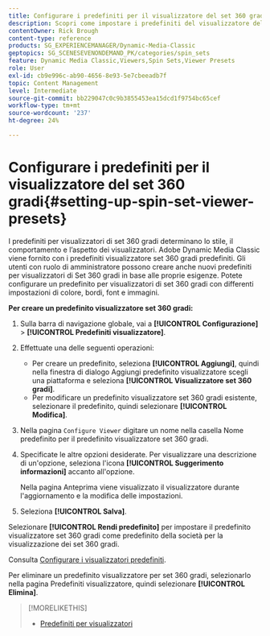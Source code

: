 ```yaml
---
title: Configurare i predefiniti per il visualizzatore del set 360 gradi
description: Scopri come impostare i predefiniti del visualizzatore del set 360 gradi in Adobe Dynamic Media Classic.
contentOwner: Rick Brough
content-type: reference
products: SG_EXPERIENCEMANAGER/Dynamic-Media-Classic
geptopics: SG_SCENESEVENONDEMAND_PK/categories/spin_sets
feature: Dynamic Media Classic,Viewers,Spin Sets,Viewer Presets
role: User
exl-id: cb9e996c-ab90-4656-8e93-5e7cbeeadb7f
topic: Content Management
level: Intermediate
source-git-commit: bb229047c0c9b3855453ea15dcd1f9754bc65cef
workflow-type: tm+mt
source-wordcount: '237'
ht-degree: 24%

---
```


# Configurare i predefiniti per il visualizzatore del set 360 gradi{#setting-up-spin-set-viewer-presets}

I predefiniti per visualizzatori di set 360 gradi determinano lo stile, il comportamento e l’aspetto dei visualizzatori. Adobe Dynamic Media Classic viene fornito con i predefiniti visualizzatore set 360 gradi predefiniti. Gli utenti con ruolo di amministratore possono creare anche nuovi predefiniti per visualizzatori di Set 360 gradi in base alle proprie esigenze. Potete configurare un predefinito per visualizzatori di set 360 gradi con differenti impostazioni di colore, bordi, font e immagini.

**Per creare un predefinito visualizzatore set 360 gradi:**

1. Sulla barra di navigazione globale, vai a **[!UICONTROL Configurazione]** > **[!UICONTROL Predefiniti visualizzatore]**.
1. Effettuate una delle seguenti operazioni:

   * Per creare un predefinito, seleziona **[!UICONTROL Aggiungi]**, quindi nella finestra di dialogo Aggiungi predefinito visualizzatore scegli una piattaforma e seleziona **[!UICONTROL Visualizzatore set 360 gradi]**.
   * Per modificare un predefinito visualizzatore set 360 gradi esistente, selezionare il predefinito, quindi selezionare **[!UICONTROL Modifica]**.

1. Nella pagina `Configure Viewer` digitare un nome nella casella Nome predefinito per il predefinito visualizzatore set 360 gradi.
1. Specificate le altre opzioni desiderate. Per visualizzare una descrizione di un&#39;opzione, seleziona l&#39;icona **[!UICONTROL Suggerimento informazioni]** accanto all&#39;opzione.

   Nella pagina Anteprima viene visualizzato il visualizzatore durante l&#39;aggiornamento e la modifica delle impostazioni.

1. Seleziona **[!UICONTROL Salva]**.

Selezionare **[!UICONTROL Rendi predefinito]** per impostare il predefinito visualizzatore set 360 gradi come predefinito della società per la visualizzazione dei set 360 gradi.

Consulta [Configurare i visualizzatori predefiniti](application-setup.md#configuring_default_viewers).

Per eliminare un predefinito visualizzatore per set 360 gradi, selezionarlo nella pagina Predefiniti visualizzatore, quindi selezionare **[!UICONTROL Elimina]**.

>[!MORELIKETHIS]
>
>* [Predefiniti per visualizzatori](application-setup.md#viewer_presets)
